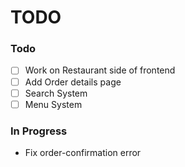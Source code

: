 # TODO

### Todo

- [ ] Work on Restaurant side of frontend
- [ ] Add Order details page
- [ ] Search System
- [ ] Menu System 

### In Progress

- Fix order-confirmation error
